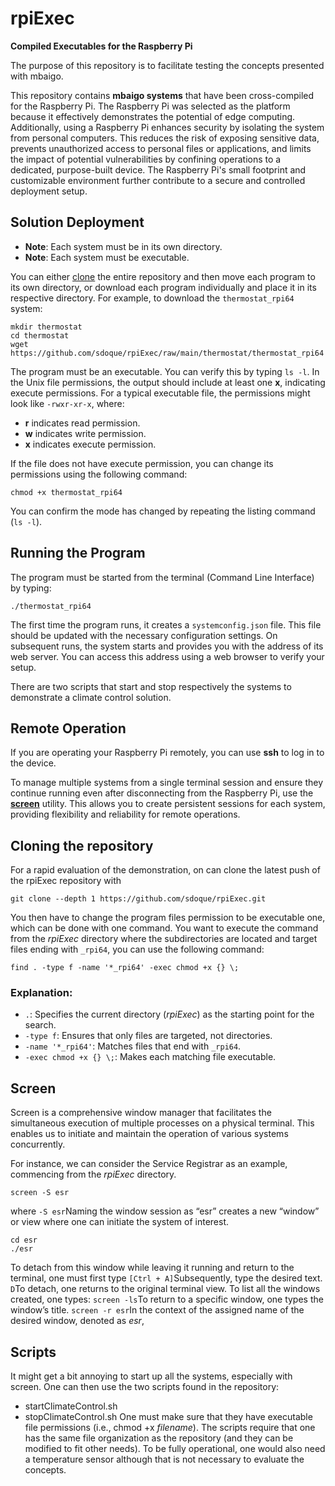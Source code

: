# rpiExec

**Compiled Executables for the Raspberry Pi**

The purpose of this repository is to facilitate testing the concepts presented with mbaigo.

This repository contains **mbaigo systems** that have been cross-compiled for the Raspberry Pi. The Raspberry Pi was selected as the platform because it effectively demonstrates the potential of edge computing. Additionally, using a Raspberry Pi enhances security by isolating the system from personal computers. This reduces the risk of exposing sensitive data, prevents unauthorized access to personal files or applications, and limits the impact of potential vulnerabilities by confining operations to a dedicated, purpose-built device. The Raspberry Pi's small footprint and customizable environment further contribute to a secure and controlled deployment setup.

## Solution Deployment

- **Note**: Each system must be in its own directory.
- **Note**: Each system must be executable.

You can either [clone](#cloning-the-repository) the entire repository and then move each program to its own directory, or download each program individually and place it in its respective directory. For example, to download the `thermostat_rpi64` system:

```
mkdir thermostat
cd thermostat
wget https://github.com/sdoque/rpiExec/raw/main/thermostat/thermostat_rpi64
```

The program must be an executable. You can verify this by typing `ls -l`. In the Unix file permissions, the output should include at least one **x**, indicating execute permissions. For a typical executable file, the permissions might look like `-rwxr-xr-x`, where:

- **r** indicates read permission.
- **w** indicates write permission.
- **x** indicates execute permission.

If the file does not have execute permission, you can change its permissions using the following command:

```
chmod +x thermostat_rpi64
```

You can confirm the mode has changed by repeating the listing command (`ls -l`).

## Running the Program

The program must be started from the terminal (Command Line Interface) by typing:

```
./thermostat_rpi64
```

The first time the program runs, it creates a `systemconfig.json` file. This file should be updated with the necessary configuration settings. On subsequent runs, the system starts and provides you with the address of its web server. You can access this address using a web browser to verify your setup.

There are two scripts that start and stop respectively the systems to demonstrate a climate control solution. 

## Remote Operation
If you are operating your Raspberry Pi remotely, you can use **ssh** to log in to the device. 

To manage multiple systems from a single terminal session and ensure they continue running even after disconnecting from the Raspberry Pi, use the [**screen**](#screen) utility. This allows you to create persistent sessions for each system, providing flexibility and reliability for remote operations.

## Cloning the repository
For a rapid evaluation of the demonstration, on can clone the latest push of the rpiExec repository with 

```
git clone --depth 1 https://github.com/sdoque/rpiExec.git
```

You then have to change the program files permission to be executable one, which can be done with one command. You want to execute the command from the *rpiExec* directory where the subdirectories are located and target files ending with `_rpi64`, you can use the following command:

```
find . -type f -name '*_rpi64' -exec chmod +x {} \;
```

### Explanation:
- `.`: Specifies the current directory (*rpiExec*) as the starting point for the search.
- `-type f`: Ensures that only files are targeted, not directories.
- `-name '*_rpi64'`: Matches files that end with `_rpi64`.
- `-exec chmod +x {} \;`: Makes each matching file executable.


## Screen
Screen is a comprehensive window manager that facilitates the simultaneous execution of multiple processes on a physical terminal. This enables us to initiate and maintain the operation of various systems concurrently.

For instance, we can consider the Service Registrar as an example, commencing from the *rpiExec* directory.

 ```
 screen -S esr
 ```

where  ```-S esr```Naming the window session as “esr” creates a new “window” or view where one can initiate the system of interest.

 ```
 cd esr
 ./esr
 ```

To detach from this window while leaving it running and return to the terminal, one must first type ```[Ctrl + A]```Subsequently, type the desired text. ```D```To detach, one returns to the original terminal view. To list all the windows created, one types: ```screen -ls```To return to a specific window, one types the window’s title. ```screen -r esr```In the context of the assigned name of the desired window, denoted as *esr*,

## Scripts
It might get a bit annoying to start up all the systems, especially with screen. One can then use the two scripts found in the repository:
- startClimateControl.sh
- stopClimateControl.sh
One must make sure that they have executable file permissions (i.e., chmod +x *filename*). The scripts require that one has the same file organization as the repository (and they can be modified to fit other needs). To be fully operational, one would also need a temperature sensor although that is not necessary to evaluate the concepts.
